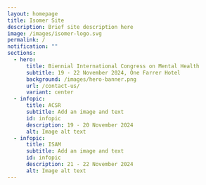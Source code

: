 ```yaml
---
layout: homepage
title: Isomer Site
description: Brief site description here
image: /images/isomer-logo.svg
permalink: /
notification: ""
sections:
  - hero:
      title: Biennial International Congress on Mental Health
      subtitle: 19 - 22 November 2024, One Farrer Hotel
      background: /images/hero-banner.png
      url: /contact-us/
      variant: center
  - infopic:
      title: ACSR
      subtitle: Add an image and text
      id: infopic
      description: 19 - 20 November 2024
      alt: Image alt text
  - infopic:
      title: ISAM
      subtitle: Add an image and text
      id: infopic
      description: 21 - 22 November 2024
      alt: Image alt text
---
```

